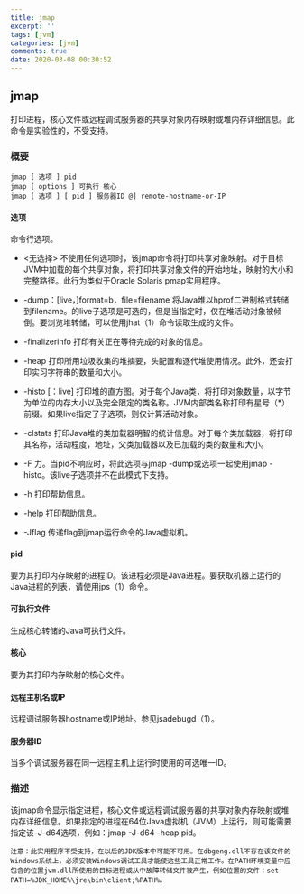 ```yaml
---
title: jmap
excerpt: ''
tags: [jvm]
categories: [jvm]
comments: true
date: 2020-03-08 00:30:52
---
```


## jmap
打印进程，核心文件或远程调试服务器的共享对象内存映射或堆内存详细信息。此命令是实验性的，不受支持。

### 概要

```shell
jmap [ 选项 ] pid
jmap [ options ] 可执行 核心
jmap [ 选项 ] [ pid ] 服务器ID @] remote-hostname-or-IP
```
#### 选项
命令行选项。
- <无选择>
不使用任何选项时，该jmap命令将打印共享对象映射。对于目标JVM中加载的每个共享对象，将打印共享对象文件的开始地址，映射的大小和完整路径。此行为类似于Oracle Solaris pmap实用程序。

- -dump：[live，]format=b，file=filename
将Java堆以hprof二进制格式转储到filename。的live子选项是可选的，但是当指定时，仅在堆活动对象被倾倒。要浏览堆转储，可以使用jhat（1）命令读取生成的文件。

- -finalizerinfo
打印有关正在等待完成的对象的信息。

- -heap
打印所用垃圾收集的堆摘要，头配置和逐代堆使用情况。此外，还会打印实习字符串的数量和大小。

- -histo [：live]
打印堆的直方图。对于每个Java类，将打印对象数量，以字节为单位的内存大小以及完全限定的类名称。JVM内部类名称打印有星号（*）前缀。如果live指定了子选项，则仅计算活动对象。

- -clstats
打印Java堆的类加载器明智的统计信息。对于每个类加载器，将打印其名称，活动程度，地址，父类加载器以及已加载的类的数量和大小。

- -F
力。当pid不响应时，将此选项与jmap -dump或选项一起使用jmap -histo。该live子选项并不在此模式下支持。

- -h
打印帮助信息。

- -help
打印帮助信息。

- -Jflag
传递flag到jmap运行命令的Java虚拟机。

#### pid
要为其打印内存映射的进程ID。该进程必须是Java进程。要获取机器上运行的Java进程的列表，请使用jps（1）命令。

#### 可执行文件
生成核心转储的Java可执行文件。

#### 核心
要为其打印内存映射的核心文件。

#### 远程主机名或IP
远程调试服务器hostname或IP地址。参见jsadebugd（1）。

#### 服务器ID
当多个调试服务器在同一远程主机上运行时使用的可选唯一ID。

### 描述
该jmap命令显示指定进程，核心文件或远程调试服务器的共享对象内存映射或堆内存详细信息。如果指定的进程在64位Java虚拟机（JVM）上运行，则可能需要指定该-J-d64选项，例如：jmap -J-d64 -heap pid。

    注意：此实用程序不受支持，在以后的JDK版本中可能不可用。在dbgeng.dll不存在该文件的Windows系统上，必须安装Windows调试工具才能使这些工具正常工作。在PATH环境变量中应包含的位置jvm.dll所使用的目标进程或从中故障转储文件被产生，例如位置的文件：set PATH=%JDK_HOME%\jre\bin\client;%PATH%。

